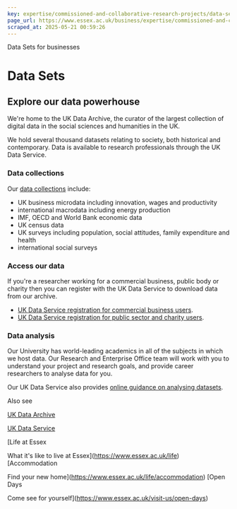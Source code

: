```yaml
---
key: expertise/commissioned-and-collaborative-research-projects/data-sets
page_url: https://www.essex.ac.uk/business/expertise/commissioned-and-collaborative-research-projects/data-sets
scraped_at: 2025-05-21 00:59:26
---
```


Data Sets for businesses

# Data Sets

## Explore our data powerhouse

We're home to the UK Data Archive, the curator of the largest collection of digital data in the social sciences and humanities in the UK.

We hold several thousand datasets relating to society, both historical and contemporary. Data is available to research professionals through the UK Data Service.

### Data collections

Our [data collections](http://ukdataservice.ac.uk/get-data/key-data/uk-survey-series.aspx) include:

* UK business microdata including innovation, wages and productivity
* international macrodata including energy production
* IMF, OECD and World Bank economic data
* UK census data
* UK surveys including population, social attitudes, family expenditure and health
* international social surveys

### Access our data

If you're a researcher working for a commercial business, public body or charity then you can register with the UK Data Service to download data from our archive.

* [UK Data Service registration for commercial business users](http://ukdataservice.ac.uk/get-data/how-to-access/registration/commercialusers.aspx).
* [UK Data Service registration for public sector and charity users](http://ukdataservice.ac.uk/get-data/how-to-access/registration/otherukusers.aspx).

### Data analysis

Our University has world-leading academics in all of the subjects in which we host data. Our Research and Enterprise Office team will work with you to understand your project and research goals, and provide career researchers to analyse data for you.

Our UK Data Service also provides [online guidance on analysing datasets](https://ukdataservice.ac.uk/use-data/guides.aspx).

Also see

[UK Data Archive](http://www.data-archive.ac.uk/)

[UK Data Service](https://www.ukdataservice.ac.uk/)

[Life at Essex

What it's like to live at Essex](https://www.essex.ac.uk/life)
[Accommodation

Find your new home](https://www.essex.ac.uk/life/accommodation)
[Open Days

Come see for yourself](https://www.essex.ac.uk/visit-us/open-days)